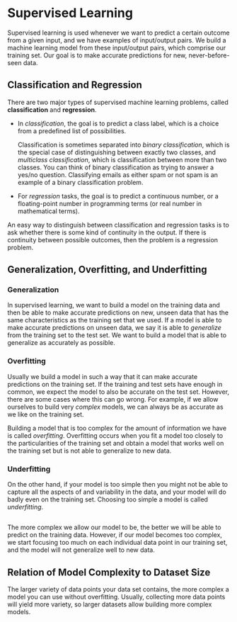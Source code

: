 # Supervised Learning
Supervised learning is used whenever we want to predict a certain outcome from a given input, and we have examples of input/output pairs. We build a machine learning model from these input/output pairs, which comprise our training set. Our goal is to make accurate predictions for new, never-before-seen data. 

## Classification and Regression
There are two major types of supervised machine learning problems, called **classification** and **regression**.
-  In *classification*, the goal is to predict a class label, which is a choice from a predefined list of possibilities. 

    Classification is sometimes separated into *binary classification*, which is the special case of distinguishing between exactly two classes, and *multiclass  classification*, which is classification between more than two classes. You can think of binary classification as trying to answer a yes/no question. Classifying emails as either spam or not spam is an example of a binary classification problem.

- For *regression* tasks, the goal is to predict a continuous number, or a floating-point number in programming terms (or real number in mathematical terms).

An easy way to distinguish between classification and regression tasks is to ask
whether there is some kind of continuity in the output. If there is continuity between possible outcomes, then the problem is a regression problem.

## Generalization, Overfitting, and Underfitting

### Generalization
In supervised learning, we want to build a model on the training data and then be
able to make accurate predictions on new, unseen data that has the same characteristics as the training set that we used. If a model is able to make accurate predictions on unseen data, we say it is able to *generalize* from the training set to the test set. We want to build a model that is able to generalize as accurately as possible.

### Overfitting
Usually we build a model in such a way that it can make accurate predictions on the training set. If the training and test sets have enough in common, we expect the model to also be accurate on the test set. However, there are some cases where this can go wrong. For example, if we allow ourselves to build very *complex* models, we can always be as accurate as we like on the training set.

Building a model that is too complex for the amount of information we have is called *overfitting*. Overfitting  occurs when you fit a model too closely to the particularities of the training set and  obtain a model that works well on the training set but is not able to generalize to new data. 

### Underfitting
On the other hand, if your model is too simple then you might not be able to capture all the aspects of and variability in the data, and your model will do badly even on the training set. Choosing too simple a model is called *underfitting*.

## 
The more complex we allow our model to be, the better we will be able to predict on the training data. However, if our model becomes too complex, we start focusing too much on each individual data point in our training set, and the model will not generalize well to new data.

## Relation of Model Complexity to Dataset Size
The larger variety of data points your data set contains, the more complex a model you can use without overfitting. Usually, collecting more data points will yield more variety, so larger datasets allow building more complex models.